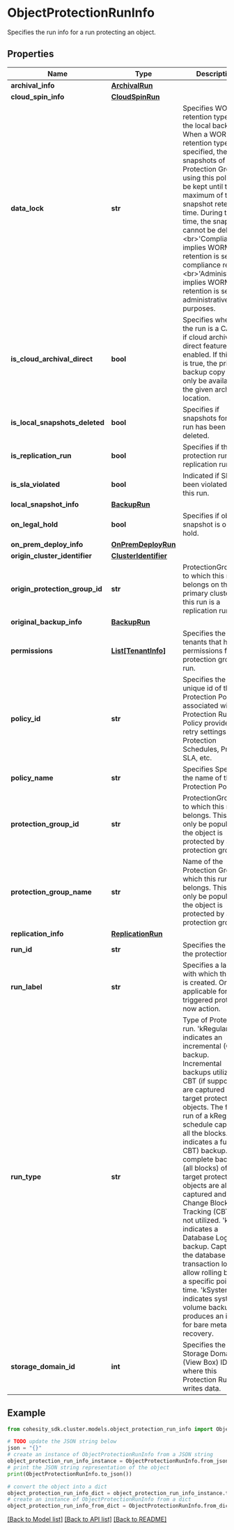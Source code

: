# ObjectProtectionRunInfo

Specifies the run info for a run protecting an object.

## Properties

Name | Type | Description | Notes
------------ | ------------- | ------------- | -------------
**archival_info** | [**ArchivalRun**](ArchivalRun.md) |  | [optional] 
**cloud_spin_info** | [**CloudSpinRun**](CloudSpinRun.md) |  | [optional] 
**data_lock** | **str** | Specifies WORM retention type for the local backeup. When a WORM retention type is specified, the snapshots of the Protection Groups using this policy will be kept until the maximum of the snapshot retention time. During that time, the snapshots cannot be deleted. &lt;br&gt;&#39;Compliance&#39; implies WORM retention is set for compliance reason. &lt;br&gt;&#39;Administrative&#39; implies WORM retention is set for administrative purposes. | [optional] 
**is_cloud_archival_direct** | **bool** | Specifies whether the run is a CAD run if cloud archive direct feature is enabled. If this field is true, the primary backup copy will only be available at the given archived location. | [optional] 
**is_local_snapshots_deleted** | **bool** | Specifies if snapshots for this run has been deleted. | [optional] 
**is_replication_run** | **bool** | Specifies if this protection run is a replication run. | [optional] 
**is_sla_violated** | **bool** | Indicated if SLA has been violated for this run. | [optional] 
**local_snapshot_info** | [**BackupRun**](BackupRun.md) |  | [optional] 
**on_legal_hold** | **bool** | Specifies if object&#39;s snapshot is on legal hold. | [optional] 
**on_prem_deploy_info** | [**OnPremDeployRun**](OnPremDeployRun.md) |  | [optional] 
**origin_cluster_identifier** | [**ClusterIdentifier**](ClusterIdentifier.md) |  | [optional] 
**origin_protection_group_id** | **str** | ProtectionGroupId to which this run belongs on the primary cluster if this run is a replication run. | [optional] 
**original_backup_info** | [**BackupRun**](BackupRun.md) |  | [optional] 
**permissions** | [**List[TenantInfo]**](TenantInfo.md) | Specifies the list of tenants that have permissions for this protection group run. | [optional] 
**policy_id** | **str** | Specifies the unique id of the Protection Policy associated with the Protection Run. The Policy provides retry settings Protection Schedules, Priority, SLA, etc. | [optional] 
**policy_name** | **str** | Specifies Specifies the name of the Protection Policy. | [optional] 
**protection_group_id** | **str** | ProtectionGroupId to which this run belongs. This will only be populated if the object is protected by a protection group. | [optional] 
**protection_group_name** | **str** | Name of the Protection Group to which this run belongs. This will only be populated if the object is protected by a protection group. | [optional] 
**replication_info** | [**ReplicationRun**](ReplicationRun.md) |  | [optional] 
**run_id** | **str** | Specifies the ID of the protection run. | [optional] 
**run_label** | **str** | Specifies a label with which this run is created. Only applicable for user triggered protect now action. | [optional] 
**run_type** | **str** | Type of Protection run. &#39;kRegular&#39; indicates an incremental (CBT) backup. Incremental backups utilizing CBT (if supported) are captured of the target protection objects. The first run of a kRegular schedule captures all the blocks. &#39;kFull&#39; indicates a full (no CBT) backup. A complete backup (all blocks) of the target protection objects are always captured and Change Block Tracking (CBT) is not utilized. &#39;kLog&#39; indicates a Database Log backup. Capture the database transaction logs to allow rolling back to a specific point in time. &#39;kSystem&#39; indicates system volume backup. It produces an image for bare metal recovery. | [optional] 
**storage_domain_id** | **int** | Specifies the Storage Domain (View Box) ID where this Protection Run writes data. | [optional] 

## Example

```python
from cohesity_sdk.cluster.models.object_protection_run_info import ObjectProtectionRunInfo

# TODO update the JSON string below
json = "{}"
# create an instance of ObjectProtectionRunInfo from a JSON string
object_protection_run_info_instance = ObjectProtectionRunInfo.from_json(json)
# print the JSON string representation of the object
print(ObjectProtectionRunInfo.to_json())

# convert the object into a dict
object_protection_run_info_dict = object_protection_run_info_instance.to_dict()
# create an instance of ObjectProtectionRunInfo from a dict
object_protection_run_info_from_dict = ObjectProtectionRunInfo.from_dict(object_protection_run_info_dict)
```
[[Back to Model list]](../README.md#documentation-for-models) [[Back to API list]](../README.md#documentation-for-api-endpoints) [[Back to README]](../README.md)


